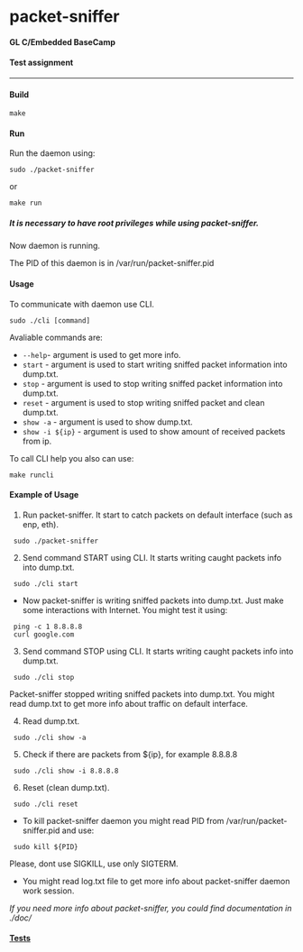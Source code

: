 # packet-sniffer
#### GL C/Embedded BaseCamp
#### Test assignment
-----

#### Build

  ```
  make
  ```

#### Run

Run the daemon using:
  ```
  sudo ./packet-sniffer
  ```
  or
  ```
  make run
  ```

##### It is necessary to have root privileges while using packet-sniffer.

Now daemon is running.

The PID of this daemon is in /var/run/packet-sniffer.pid

#### Usage

To communicate with daemon use CLI.
  ```
  sudo ./cli [command]
  ```

Avaliable commands are:
- ``--help``- argument is used to get more info.
- ``start`` - argument is used to start writing sniffed packet information into dump.txt.
- ``stop`` - argument is used to stop writing sniffed packet information into dump.txt.
- ``reset`` - argument is used to stop writing sniffed packet and clean dump.txt.
- ``show -a`` - argument is used to show dump.txt.
- ``show -i ${ip}`` - argument is used to show amount of received packets from ip.

To call CLI help you also can use:
  ```
  make runcli
  ```

#### Example of Usage

1. Run packet-sniffer. It start to catch packets on default interface (such as enp, eth).
```
 sudo ./packet-sniffer
```
2. Send command START using CLI. It starts writing caught packets info into dump.txt.
```
 sudo ./cli start
```
- Now packet-sniffer is writing sniffed packets into dump.txt. Just make some interactions with Internet.
You might test it using:

```
 ping -c 1 8.8.8.8
 curl google.com
```
3. Send command STOP using CLI. It starts writing caught packets info into dump.txt.
```
 sudo ./cli stop
```
Packet-sniffer stopped writing sniffed packets into dump.txt. You might read dump.txt to get more info about traffic on default interface.

4. Read dump.txt.
```
 sudo ./cli show -a
```
5. Check if there are packets from ${ip}, for example 8.8.8.8
```
 sudo ./cli show -i 8.8.8.8
```
6. Reset (clean dump.txt).
```
 sudo ./cli reset
```

- To kill packet-sniffer daemon you might read PID from /var/run/packet-sniffer.pid and use:
```
 sudo kill ${PID}
```
Please, dont use SIGKILL, use only SIGTERM.

- You might read log.txt file to get more info about packet-sniffer daemon work session.

*If you need more info about packet-sniffer, you could find documentation in ./doc/*

#### [Tests](tests/TEST_README.md)
